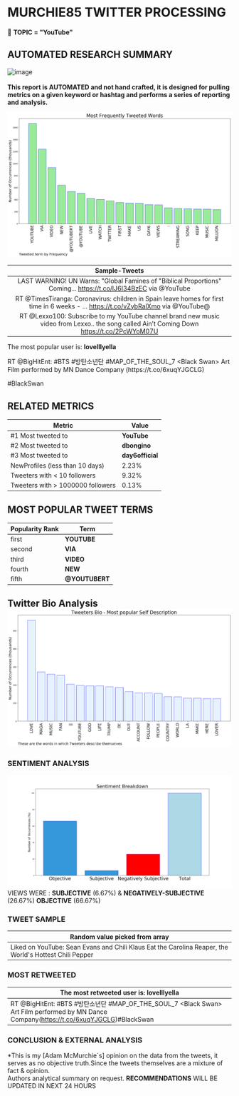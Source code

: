 # MURCHIE85 TWITTER PROCESSING 
&#x1F34E; **TOPIC = "YouTube"**

## AUTOMATED RESEARCH SUMMARY

![image](https://marketingplatform.google.com/about/static/images/gmp/analytics-smb-benefit.jpg)
<br></br>
<b> This report is AUTOMATED and not hand crafted, it is designed for pulling metrics on a given keyword or hashtag and performs a series of reporting and analysis.</b>



![image](TWEETS.png)



|                **Sample-Tweets**        |
| :-------------: |
| LAST WARNING! UN Warns: "Global Famines of "Biblical Proportions" Coming... https://t.co/lJ6I34BzEC via @YouTube |
| RT @TimesTiranga: Coronavirus:  children in Spain leave homes for first time in 6 weeks - ... https://t.co/vZybRalXmo via @YouTube@ |
| RT @Lexxo100: Subscribe to my YouTube channel brand new music video from Lexxo.. the song called Ain’t Coming Down https://t.co/2PcWYoM07U |

The most popular user is: **lovelllyella**
<div class="alert alert-block alert-danger"> RT @BigHitEnt: #BTS #방탄소년단 #MAP_OF_THE_SOUL_7 &lt;Black Swan&gt; Art Film performed by MN Dance Company
(https://t.co/6xuqYJGCLG)

#BlackSwan</div>

## RELATED METRICS<br>
| Metric | Value |
| ------------- | ------------- |
| #1 Most tweeted to  | **YouTube** |
| #2 Most tweeted to  | **dbongino** |
| #3 Most tweeted to  | **day6official** |
| NewProfiles (less than 10 days) | 2.23%  |
| Tweeters with < 10 followers  | 9.32%|
| Tweeters with > 1000000 followers  | 0.13%  |



## MOST POPULAR TWEET TERMS 


| Popularity Rank  | Term |
| ------------- | ------------- |
| first  | **YOUTUBE**  |
| second  | **VIA**  |
| third  | **VIDEO** |
| fourth  | **NEW**  |
| fifth  | **@YOUTUBERT**  |


## Twitter Bio Analysis![image](BIO.png)
### SENTIMENT ANALYSIS
![image](sentiment.png)
VIEWS WERE : **SUBJECTIVE**  (6.67%) & **NEGATIVELY-SUBJECTIVE** (26.67%) **OBJECTIVE** (66.67%)

### TWEET SAMPLE 
| Random value picked from array |
| ------------- |
|Liked on YouTube: Sean Evans and Chili Klaus Eat the Carolina Reaper, the World's Hottest Chili Pepper | Hot Ones https://t.co/yBpbQlbJrx |

### MOST RETWEETED 

| The most retweeted user is: **lovelllyella**  |
| ------------- |
| RT @BigHitEnt: #BTS #방탄소년단 #MAP_OF_THE_SOUL_7 &lt;Black Swan&gt; Art Film performed by MN Dance Company(https://t.co/6xuqYJGCLG)#BlackSwan |

### CONCLUSION & EXTERNAL ANALYSIS

*This is my [Adam McMurchie`s] opinion on the data from the tweets, it serves as no objective truth.Since the tweets themselves are a mixture of fact & opinion.<br>
Authors analytical summary on request.
**RECOMMENDATIONS** WILL BE UPDATED IN NEXT  24 HOURS <br>